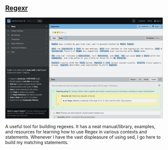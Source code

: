 ## [Regexr](https://regexr.com/)

![Regexr](/posts/images/regexr.png)

A useful tool for building regexes. It has a neat manual/library, examples, and resources for learning how to use Regex in various contexts and statements. Whenever I have the vast displeasure of using sed, I go here to build my matching statements.
